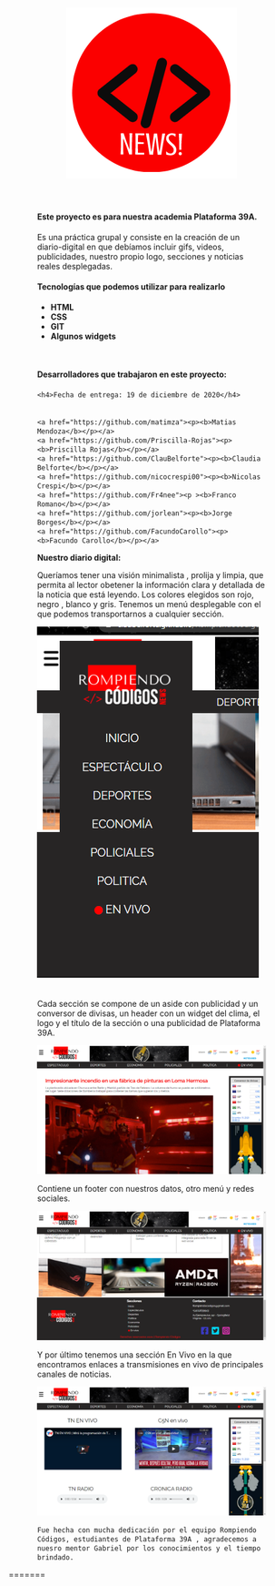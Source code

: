 <!DOCTYPE html>
<html>
    <body>
    <header>
       <img  src="imagenes/faviicon.png" alt="">
    </header>
<div style="padding-left: 10%;
padding-right: 10%;">
    <h4>Este proyecto es para nuestra academia Plataforma 39A.</h4>
        <p>Es una práctica grupal y consiste en la creación de un diario-digital en que debíamos incluir gifs, videos, publicidades, nuestro propio logo, secciones y noticias reales desplegadas. </p> 
    <h4>Tecnologías que podemos utilizar para realizarlo</h4>
    <ul>
        <li><b>HTML</b></li>
        <li><b>CSS</b></li>
        <li><b>GIT</b></li>
        <li><b>Algunos widgets</b></li>
    </ul>
    <br>
    <h4>Desarrolladores que trabajaron en este proyecto:</h4>

    <h4>Fecha de entrega: 19 de diciembre de 2020</h4>   


    <a href="https://github.com/matimza"><p><b>Matias Mendoza</b></p></a>
    <a href="https://github.com/Priscilla-Rojas"><p><b>Priscilla Rojas</b></p></a>
    <a href="https://github.com/ClauBelforte"><p><b>Claudia Belforte</b></p></a>
    <a href="https://github.com/nicocrespi00"><p><b>Nicolas Crespi</b></p></a>
    <a href="https://github.com/Fr4nee"><p ><b>Franco Romano</b></p></a>
    <a href="https://github.com/jorlean"><p><b>Jorge Borges</b></p></a>
    <a href="https://github.com/FacundoCarollo"><p><b>Facundo Carollo</b></p></a>

   <p> <b>Nuestro diario digital:</b></p>
   <p>
    Queríamos tener una visión minimalista , prolija y limpia, que permita al lector obetener la información clara y detallada de la noticia que está leyendo. 
    Los colores elegidos son rojo, negro , blanco y gris. 
    Tenemos un menú desplegable con el que podemos transportarnos a cualquier sección.</p>
    <img src="imagenes/menudesplegable.png"alt="">
    <p style="padding-top: 20px;">Cada sección se compone de un aside con publicidad y un conversor de divisas, un header con un widget del clima, el logo y el título de la sección o una publicidad de Plataforma 39A.</p>
    <img src="imagenes/inicio.png"alt="">
    <p >Contiene un footer con nuestros datos, otro menú y redes sociales.</p>
    <img src="imagenes/footer.png" alt="">
    <p  >Y por último tenemos una sección En Vivo en la que encontramos enlaces a transmisiones en vivo de principales canales de noticias. </p>
    <img src="imagenes/vivo.png"alt="">

    Fue hecha con mucha dedicación por el equipo Rompiendo Códigos, estudiantes de Plataforma 39A , agradecemos a nuesro mentor Gabriel por los conocimientos y el tiempo brindado.
</div>
</body>


=======
</html>


